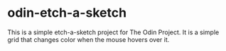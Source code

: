# odin-etch-a-sketch

This is a simple etch-a-sketch project for The Odin Project. It is a simple grid that changes color when the mouse hovers over it.
